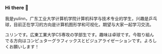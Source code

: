 ### Hi there 👋
我是yulinn，广东工业大学计算机学院计算机科学与技术专业的学生，兴趣是乒乓球，目前正在学习的方向是计算机图形学和可视化，期望与大家一起学习交流。   

ユリンです。広東工業大学CS専攻の学部生です。趣味は卓球です。今取り組んでる方向はコンピュターグラフィックスとビジュアライゼーションです。よろしくお願いします！

<!--
**yulinnn/yulinnn** is a ✨ _special_ ✨ repository because its `README.md` (this file) appears on your GitHub profile.

Here are some ideas to get you started:

- 🔭 I’m currently working on ...
- 🌱 I’m currently learning ...
- 👯 I’m looking to collaborate on ...
- 🤔 I’m looking for help with ...
- 💬 Ask me about ...
- 📫 How to reach me: ...
- 😄 Pronouns: ...
- ⚡ Fun fact: ...
-->

